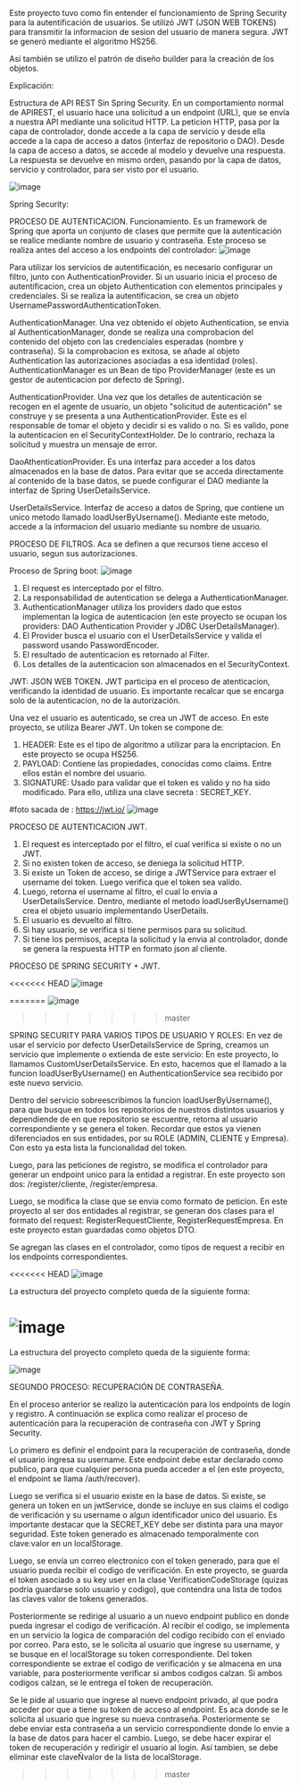 Este proyecto tuvo como fin entender el funcionamiento de Spring Security para la autentificación de usuarios.
Se utilizó JWT (JSON WEB TOKENS) para transmitir la informacion de sesion del usuario de manera segura. JWT se generó mediante el algoritmo HS256.

Así también se utilizo el patrón de diseño builder para la creación de los objetos.

Explicación:

Estructura de API REST Sin Spring Security.
En un comportamiento normal de APIREST, el usuario hace una solicitud a un endpoint (URL), que se envía a nuestra API mediante una solicitud HTTP.
La peticion HTTP, pasa por la capa de controlador, donde accede a la capa de servicio y desde ella accede a la capa de acceso a datos (interfaz de repositorio o DAO). Desde la capa de acceso a datos, se accede al modelo y devuelve una respuesta.
La respuesta se devuelve en mismo orden, pasando por la capa de datos, servicio y controlador, para ser visto por el usuario.


![image](https://github.com/samirabawad/Spring-Security-JWT.-Login-Registro/assets/136211595/5d324d2b-888c-408a-ade0-4a5c91b7e27c)



Spring Security:

PROCESO DE AUTENTICACION.
Funcionamiento.
Es un framework de Spring que aporta un conjunto de clases que permite que la autenticación se realice mediante nombre de usuario y contraseña.
Este proceso se realiza antes del acceso a los endpoints del controlador: 
![image](https://github.com/samirabawad/Spring-Security-JWT.-Login-Registro/assets/136211595/60ff9df9-e601-4bb5-b2ac-d9c80e7a993d)




Para utilizar los servicios de autentificación, es necesario configurar un filtro, junto con AuthenticationProvider.
Si un usuario inicia el proceso de autentificacion, crea un objeto Authentication con elementos principales y credenciales.
Si se realiza la autentificacion, se crea un objeto UsernamePasswordAuthenticationToken.


AuthenticationManager.
Una vez obtenido el objeto Authentication, se envia al AuthenticationManager, donde se realiza una comprobacion del contenido del objeto con las credenciales esperadas (nombre y contraseña).
Si la comprobacion es exitosa, se añade al objeto Authentication las autorizaciones asociadas a esa identidad (roles).
AuthenticationManager es un Bean de tipo ProviderManager (este es un gestor de autenticacion por defecto de Spring).

AuthenticationProvider.
Una vez que los detalles de autenticación se recogen en el agente de usuario, un objeto "solicitud de autenticación" se construye y se presenta a una AuthenticationProvider.
Este es el responsable de tomar el objeto y decidir si es valido o no.
Si es valido, pone la autenticacion en el SecurityContextHolder. De lo contrario, rechaza la solicitud y muestra un mensaje de error.

DaoAthenticationProvider.
Es una interfaz para acceder a los datos almacenados en la base de datos.
Para evitar que se acceda directamente al contenido de la base datos, se puede configurar el DAO mediante la interfaz de Spring UserDetailsService.


UserDetailsService.
Interfaz de acceso a datos de Spring, que contiene un unico metodo llamado loadUserByUsername().
Mediante este metodo, accede a la informacion del usuario mediante su nombre de usuario.



PROCESO DE FILTROS.
Aca se definen a que recursos tiene acceso el usuario, segun sus autorizaciones.



Proceso de Spring boot:
![image](https://github.com/samirabawad/Spring-Security-JWT.-Login-Registro/assets/136211595/1332e8a3-130b-40d0-b14c-cf52b415461f)

1. El request es interceptado por el filtro.
2. La responsabilidad de autentication se delega a AuthenticationManager.
3. AuthenticationManager utiliza los providers dado que estos implementan la logica de autenticacion (en este proyecto se ocupan los providers: DAO Authentication Provider y JDBC UserDetailsManager).
4. El Provider busca el usuario con el UserDetailsService y valida el password usando PasswordEncoder.
5. El resultado de autenticacion es retornado al Filter.
6. Los detalles de la autenticacion son almacenados en el SecurityContext.

   



JWT: JSON WEB TOKEN.
JWT participa en el proceso de atenticacion, verificando la identidad de usuario.
Es importante recalcar que se encarga solo de la autenticacion, no de la autorización.

Una vez el usuario es autenticado, se crea un JWT de acceso. En este proyecto, se utiliza Bearer JWT.
Un token se compone de:
1. HEADER: Este es el tipo de algoritmo a utilizar para la encriptacion. En este proyecto se ocupa HS256.
3. PAYLOAD: Contiene las propiedades, conocidas como claims. Entre ellos están el nombre del usuario.
4. SIGNATURE: Usado para validar que el token es valido y no ha sido modificado. Para ello, utiliza una clave secreta : SECRET_KEY.

#foto sacada de : https://jwt.io/
![image](https://github.com/samirabawad/Spring-Security-JWT.-Login-Registro/assets/136211595/4dda5039-3366-4d3e-9c95-4336f66dc6d5)



PROCESO DE AUTENTICACION JWT.
1. El request es interceptado por el filtro, el cual verifica si existe o no un JWT.
2. Si no existen token de acceso, se deniega la solicitud HTTP.
3. Si existe un Token de acceso, se dirige a JWTService para extraer el username del token. Luego verifica que el token sea valido.
4. Luego, retorna el username al filtro, el cual lo envia a UserDetailsService. Dentro, mediante el metodo loadUserByUsername() crea el objeto usuario implementando UserDetails.
5. El usuario es devuelto al filtro.
6. Si hay usuario, se verifica si tiene permisos para su solicitud.
7.  Si tiene los permisos, acepta la solicitud y la envia al controlador, donde se genera la respuesta HTTP en formato json al cliente.



PROCESO DE SPRING SECURITY + JWT.

<<<<<<< HEAD
![image](https://github.com/samirabawad/Spring-Security-JWT.-Login-Registro/assets/136211595/6ced1a24-56a0-401f-9efc-4c7637fc2cdf)

=======
![image](https://github.com/samirabawad/Spring-Security-JWT.-Login-Registro/assets/136211595/43964be1-1dbd-4eda-955c-252e1f030412)
>>>>>>> master


SPRING SECURITY PARA VARIOS TIPOS DE USUARIO Y ROLES:
En vez de usar el servicio por defecto UserDetailsService de Spring, creamos un servicio que implemente o extienda de este servicio: En este proyecto, lo llamamos CustomUserDetailsService.
En esto, hacemos que el llamado a la funcion loadUserByUsername() en AuthenticationService sea recibido por este nuevo servicio.

Dentro del servicio sobreescribimos la funcion loadUserByUsername(), para que busque en todos los repositorios de nuestros distintos usuarios y dependiende de en que repositorio se escuentre, retorna al usuario correspondiente y se genera el token. Recordar que estos ya vienen diferenciados en sus entidades, por su ROLE (ADMIN, CLIENTE y Empresa). Con esto ya esta lista la funcionalidad del token.

Luego, para las peticiones de registro, se modifica el controlador para generar un endpoint unico para la entidad a registrar. En este proyecto son dos: /register/cliente, /register/empresa.

Luego, se modifica la clase que se envia como formato de peticion. En este proyecto al ser dos entidades al registrar, se generan dos clases para el formato del request:
RegisterRequestCliente, RegisterRequestEmpresa. En este proyecto estan guardadas como objetos DTO.

Se agregan las clases en el controlador, como tipos de request a recibir en los endpoints correspondientes.

<<<<<<< HEAD
![image](https://github.com/samirabawad/Spring-Security-JWT.-Login-Registro/assets/136211595/54398a91-f383-4d96-930a-6561f7fe4baa)


La estructura del proyecto completo queda de la siguiente forma:

![image](https://github.com/samirabawad/Spring-Security-JWT.-Login-Registro/assets/136211595/0e7be151-9dce-414c-a339-790586f977a4)
=======
La estructura del proyecto completo queda de la siguiente forma:

![image](https://github.com/samirabawad/Spring-Security-JWT.-Login-Registro/assets/136211595/8b682169-9821-4b4e-abab-2f647237d01b)



SEGUNDO PROCESO: RECUPERACIÓN DE CONTRASEÑA.

En el proceso anterior se realizo la autenticación para los endpoints de login y registro. A continuación se explica como realizar el proceso de autenticación para la recuperación de contraseña con JWT y Spring Security.

Lo primero es definir el endpoint para la recuperación de contraseña, donde el usuario ingresa su username. Este endpoint debe estar declarado como publico, para que cualquier persona pueda acceder a el (en este proyecto, el endpoint se llama /auth/recover).

Luego se verifica si el usuario existe en la base de datos. Si existe, se genera un token en un jwtService, donde se incluye en sus claims el codigo de verificación y su username o algun identificador unico del usuario. Es importante destacar que la SECRET_KEY debe ser distinta para una mayor seguridad. Este token generado es almacenado temporalmente con clave:valor en un localStorage.

Luego, se envía un correo electronico con el token generado, para que el usuario pueda recibir el codigo de verificación. En este proyecto, se guarda el token asociado a su key user en la clase VerificationCodeStorage (quizas podria guardarse solo usuario y codigo), que contendra una lista de todos las claves valor de tokens generados.

Posteriormente se redirige al usuario a un nuevo endpoint publico en donde pueda ingresar el codigo de verificación. Al recibir el codigo, se implementa en un servicio la logica de comparación del codigo recibido con el enviado por correo. Para esto, se le solicita al usuario que ingrese su username, y se busque en el localStorage su token correspondiente. Del token correspondiente se extrae el codigo de verificación y se almacena en una variable, para posteriormente verificar si ambos codigos calzan. Si ambos codigos calzan, se le entrega el token de recuperación.

Se le pide al usuario que ingrese al nuevo endpoint privado, al que podra acceder por que a tiene su token de acceso al endpoint. Es aca donde se le solicita al usuario que ingrese su nueva contraseña. Posteriormente se debe enviar esta contraseña a un servicio correspondiente donde lo envie a la base de datos para hacer el cambio. Luego, se debe hacer expirar el token de recuperación y redirigir el usuario al login. Así tambien, se debe eliminar este claveÑvalor de la lista de localStorage.



>>>>>>> master

